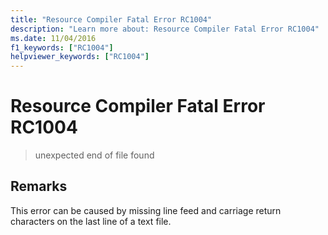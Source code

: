 ```yaml
---
title: "Resource Compiler Fatal Error RC1004"
description: "Learn more about: Resource Compiler Fatal Error RC1004"
ms.date: 11/04/2016
f1_keywords: ["RC1004"]
helpviewer_keywords: ["RC1004"]
---
```

# Resource Compiler Fatal Error RC1004

> unexpected end of file found

## Remarks

This error can be caused by missing line feed and carriage return characters on the last line of a text file.
